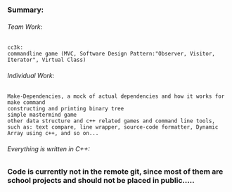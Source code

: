 ### Summary:
###### Team Work:
    cc3k: 
    commandline game (MVC, Software Design Pattern:"Observer, Visitor, Iterator", Virtual Class)
###### Individual Work:
    Make-Dependencies, a mock of actual dependencies and how it works for make command
    constructing and printing binary tree
    simple mastermind game
    other data structure and c++ related games and command line tools, 
    such as: text compare, line wrapper, source-code formatter, Dynamic  Array using c++, and so on...
###### Everything is written in C++:


### Code is currently not in the remote git, since most of them are school projects and should not be placed in public.....
